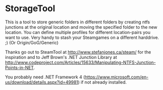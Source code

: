 # StorageTool
This is a tool to store generic folders in different folders by creating ntfs junctions at the original location and moving the specified folder to the new location.
You can define multiple profiles for different location-pairs you want to use.
Very handy to stash your Steamgames on a different harddrive. ;) (Or Origin/GoG/Generic)

Thanks go out to SteamTool at http://www.stefanjones.ca/steam/ for the inspiration and to Jeff Brown's .NET Junction Library at http://www.codeproject.com/Articles/15633/Manipulating-NTFS-Junction-Points-in-NET.

You probably need .NET Framework 4 (https://www.microsoft.com/en-us/download/details.aspx?id=49981) if not already installed.

